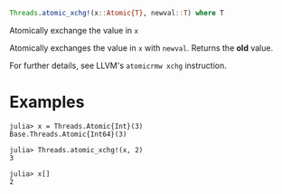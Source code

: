 ```julia
Threads.atomic_xchg!(x::Atomic{T}, newval::T) where T
```

Atomically exchange the value in `x`

Atomically exchanges the value in `x` with `newval`. Returns the **old** value.

For further details, see LLVM's `atomicrmw xchg` instruction.

# Examples

```jldoctest
julia> x = Threads.Atomic{Int}(3)
Base.Threads.Atomic{Int64}(3)

julia> Threads.atomic_xchg!(x, 2)
3

julia> x[]
2
```
